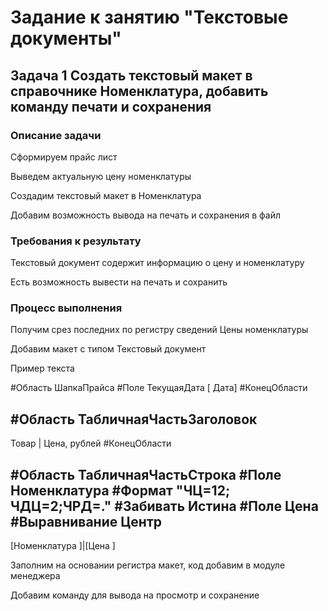 # Задание к занятию "Текстовые документы"

## Задача 1 Создать текстовый макет в справочнике Номенклатура, добавить команду печати и сохранения

### Описание задачи

Сформируем прайс лист

Выведем актуальную цену номенклатуры

Создадим текстовый макет в Номенклатура

Добавим возможность вывода на печать и сохранения в файл

### Требования к результату

Текстовый документ содержит информацию о цену и номенклатуру

Есть возможность вывести на печать и сохранить

### Процесс выполнения

Получим срез последних по регистру сведений Цены номенклатуры

Добавим макет с типом Текстовый документ

Пример текста

#Область ШапкаПрайса
#Поле ТекущаяДата
	[	Дата]
#КонецОбласти

#Область ТабличнаяЧастьЗаголовок
---------------------------------
Товар		|	Цена, рублей
#КонецОбласти

#Область ТабличнаяЧастьСтрока
#Поле Номенклатура
	#Формат "ЧЦ=12; ЧДЦ=2;ЧРД=."
	#Забивать Истина
#Поле Цена
  #Выравнивание Центр
---------------------------------
[Номенклатура	]|[Цена	]

Заполним на основании регистра макет, код добавим в модуле менеджера

Добавим команду для вывода на просмотр и сохранение
